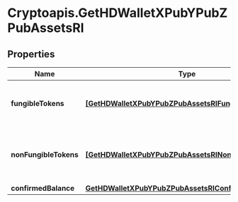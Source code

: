 # Cryptoapis.GetHDWalletXPubYPubZPubAssetsRI

## Properties

Name | Type | Description | Notes
------------ | ------------- | ------------- | -------------
**fungibleTokens** | [**[GetHDWalletXPubYPubZPubAssetsRIFungibleTokens]**](GetHDWalletXPubYPubZPubAssetsRIFungibleTokens.md) | Represents fungible tokens&#39;es detailed information | [optional] 
**nonFungibleTokens** | [**[GetHDWalletXPubYPubZPubAssetsRINonFungibleTokens]**](GetHDWalletXPubYPubZPubAssetsRINonFungibleTokens.md) | Represents non-fungible tokens&#39;es detailed information. | [optional] 
**confirmedBalance** | [**GetHDWalletXPubYPubZPubAssetsRIConfirmedBalance**](GetHDWalletXPubYPubZPubAssetsRIConfirmedBalance.md) |  | 



